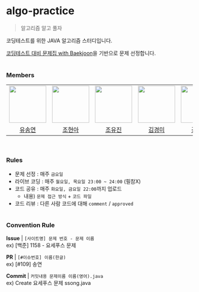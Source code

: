 # algo-practice
> 알고리즘 알고 풀자

코딩테스트를 위한 JAVA 알고리즘 스터디입니다.

<a href="https://github.com/tony9402/baekjoon">코딩테스트 대비 문제집 with Baekjoon</a>을 기반으로 문제 선정합니다.<br><br>

### Members
<table>
  <tr>
    <td>
      <a href="https://github.com/syy0O">
        <img src="https://avatars.githubusercontent.com/u/86238720?v=4" width="100" style="max-width: 100%;">
      </a>
    </td>
    <td>
      <a href="https://github.com/HyunaJo">
        <img src="https://avatars.githubusercontent.com/u/69022662?v=4" width="100" style="max-width: 100%;">
      </a>
    </td>
    <td>
      <a href="https://github.com/yuzzin0121">
        <img src="https://avatars.githubusercontent.com/u/77273340?v=4" width="100" style="max-width: 100%;">
      </a>
    </td>
    <td>
      <a href="https://github.com/kyum-q">
        <img src="https://avatars.githubusercontent.com/u/109158497?v=4" width="100" style="max-width: 100%;">
      </a>
    </td>
    <td>
      <a href="https://github.com/ujkkk">
        <img src="https://avatars.githubusercontent.com/u/88374384?v=4" width="100" style="max-width: 100%;">
      </a>
    </td>
    <td>
      <a href="https://github.com/daneng4">
        <img src="https://avatars.githubusercontent.com/u/89981466?v=4" width="100" style="max-width: 100%;">
      </a>
    </td>
  </tr>
  <tr>
    <td align="center">
      <a href="https://github.com/syy0O">유송연</a>
    </td>
    <td align="center">
      <a href="https://github.com/HyunaJo">조현아</a>
    </td>
    <td align="center">
      <a href="https://github.com/yuzzin0121">조유진</a>
    </td>
    <td align="center">
      <a href="https://github.com/kyum-q">김경미</a>
    </td>
    <td align="center">
      <a href="https://github.com/ujkkk">김유진</a>
    </td>
    <td align="center">
      <a href="https://github.com/daneng4">김은서</a>
    </td>
  </tr>
</table>
<br>

### Rules

- 문제 선정 : 매주 `금요일`
- 라이브 코딩 : 매주 `월요일, 목요일 23:00 ~ 24:00` (필참X)
- 코드 공유 : 매주 `화요일, 금요일 22:00`까지 업로드
  - 내용) `문제 접근 방식` + `코드 파일`
- 코드 리뷰 : 다른 사람 코드에 대해 `comment` / `approved`
<br><br>

### Convention Rule

**Issue** | `[사이트명] 문제 번호 - 문제 이름`  
ex) [백준] 1158 - 요세푸스 문제

**PR** | `[#이슈번호] 이름(한글)`  
ex) [#109] 송연

**Commit** | `커밋내용 문제이름 이름(영어).java`<br> 
ex) Create 요세푸스 문제 ssong.java
